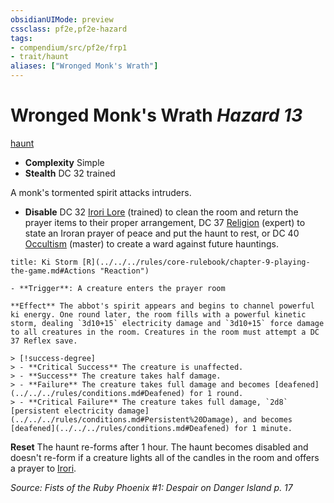 ```yaml
---
obsidianUIMode: preview
cssclass: pf2e,pf2e-hazard
tags:
- compendium/src/pf2e/frp1
- trait/haunt
aliases: ["Wronged Monk's Wrath"]
---
```

# Wronged Monk's Wrath *Hazard 13*  
[haunt](../../../rules/traits/haunt.md)  

- **Complexity** Simple
- **Stealth** DC 32 trained  

A monk's tormented spirit attacks intruders.

- **Disable** DC 32 [Irori Lore](../../skills.md#Lore) (trained) to clean the room and return the prayer items to their proper arrangement, DC 37 [Religion](../../skills.md#Religion) (expert) to state an Iroran prayer of peace and put the haunt to rest, or DC 40 [Occultism](../../skills.md#Occultism) (master) to create a ward against future hauntings.  
     
```ad-embed-ability
title: Ki Storm [R](../../../rules/core-rulebook/chapter-9-playing-the-game.md#Actions "Reaction")

- **Trigger**: A creature enters the prayer room

**Effect** The abbot's spirit appears and begins to channel powerful ki energy. One round later, the room fills with a powerful kinetic storm, dealing `3d10+15` electricity damage and `3d10+15` force damage to all creatures in the room. Creatures in the room must attempt a DC 37 Reflex save.

> [!success-degree] 
> - **Critical Success** The creature is unaffected.
> - **Success** The creature takes half damage.
> - **Failure** The creature takes full damage and becomes [deafened](../../../rules/conditions.md#Deafened) for 1 round.
> - **Critical Failure** The creature takes full damage, `2d8` [persistent electricity damage](../../../rules/conditions.md#Persistent%20Damage), and becomes [deafened](../../../rules/conditions.md#Deafened) for 1 minute.
```

**Reset** The haunt re-forms after 1 hour. The haunt becomes disabled and doesn't re-form if a creature lights all of the candles in the room and offers a prayer to [Irori](../../setting/deities/irori.md).  

*Source: Fists of the Ruby Phoenix #1: Despair on Danger Island p. 17*
